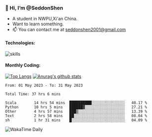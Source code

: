 ### 👋 Hi, I’m @SeddonShen
- A student in NWPU,Xi'an China.
- Want to learn something.
- 📫 You can contact me at seddonshen2001@gmail.com

#### Technologies:

![skills](https://skillicons.dev/icons?i=scala,js,html,css,bootstrap,jquery,c,cpp,cloudflare,django,docker,flask,git,github,githubactions,linux,latex,mysql,nodejs,ps,php,pr,py,raspberrypi,redis,unreal,v,vscode,vue,bash)

#### Monthly Coding:
[![Top Langs](https://github-readme-stats.vercel.app/api/top-langs?username=seddonshen&show_icons=true&locale=en&layout=compact&hide=html&langs_count=8)](https://github.com/SeddonShen/)
[![Anurag's github stats](https://github-readme-stats.vercel.app/api?username=SeddonShen&count_private=true&show_icons=true)](https://github.com/anuraghazra/github-readme-stats)
<!--START_SECTION:waka-->

```text
From: 01 May 2023 - To: 31 May 2023

Total Time: 37 hrs 6 mins

Scala        14 hrs 54 mins  ██████████░░░░░░░░░░░░░░░   40.17 %
Python       10 hrs 5 mins   ██████▓░░░░░░░░░░░░░░░░░░   27.21 %
Other        4 hrs 57 mins   ███▒░░░░░░░░░░░░░░░░░░░░░   13.39 %
Text         2 hrs 58 mins   ██░░░░░░░░░░░░░░░░░░░░░░░   08.04 %
sh           1 hr 31 mins    █░░░░░░░░░░░░░░░░░░░░░░░░   04.09 %
```

<!--END_SECTION:waka-->

![WakaTime Daily](https://wakatime.com/share/@seddon2001/61a7e342-5f12-4fea-bf92-1fac161e97d6.svg)
<!---
SeddonShen/SeddonShen is a ✨ special ✨ repository because its `README.md` (this file) appears on your GitHub profile.
You can click the Preview link to take a look at your changes.
--->
